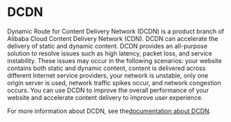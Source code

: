 # DCDN

Dynamic Route for Content Delivery Network \(DCDN\) is a product branch of Alibaba Cloud Content Delivery Network \(CDN\). DCDN can accelerate the delivery of static and dynamic content. DCDN provides an all-purpose solution to resolve issues such as high latency, packet loss, and service instability. These issues may occur in the following scenarios: your website contains both static and dynamic content, content is delivered across different Internet service providers, your network is unstable, only one origin server is used, network traffic spikes occur, and network congestion occurs. You can use DCDN to improve the overall performance of your website and accelerate content delivery to improve user experience.

For more information about DCDN, see the[documentation about DCDN](https://www.alibabacloud.com/help/product/64812.htm).

